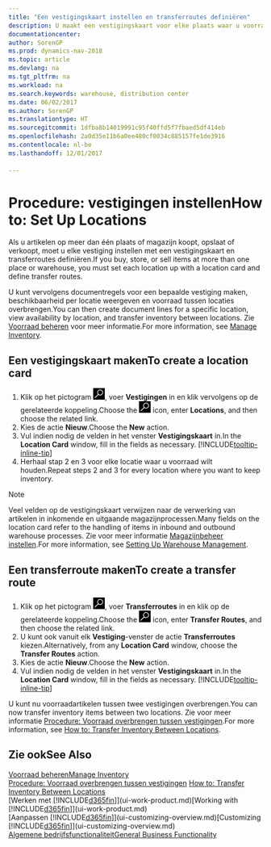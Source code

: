 ```yaml
---
title: "Een vestigingskaart instellen en transferroutes definiëren"
description: U maakt een vestigingskaart voor elke plaats waar u voorraadartikelen opslaat, bijvoorbeeld een magazijn of een distributiecentrum, en u stelt routes in om artikelen tussen vestigingen over te brengen.
documentationcenter: 
author: SorenGP
ms.prod: dynamics-nav-2018
ms.topic: article
ms.devlang: na
ms.tgt_pltfrm: na
ms.workload: na
ms.search.keywords: warehouse, distribution center
ms.date: 06/02/2017
ms.author: SorenGP
ms.translationtype: HT
ms.sourcegitcommit: 1dfba8b14019991c95f40ffd5f7fbaed5df414eb
ms.openlocfilehash: 2a0d35e11b6a0ee480cf0034c885157fe1de3916
ms.contentlocale: nl-be
ms.lasthandoff: 12/01/2017

---
```

# <a name="how-to-set-up-locations"></a><span data-ttu-id="4789f-103">Procedure: vestigingen instellen</span><span class="sxs-lookup"><span data-stu-id="4789f-103">How to: Set Up Locations</span></span>
<span data-ttu-id="4789f-104">Als u artikelen op meer dan één plaats of magazijn koopt, opslaat of verkoopt, moet u elke vestiging instellen met een vestigingskaart en transferroutes definiëren.</span><span class="sxs-lookup"><span data-stu-id="4789f-104">If you buy, store, or sell items at more than one place or warehouse, you must set each location up with a location card and define transfer routes.</span></span>

<span data-ttu-id="4789f-105">U kunt vervolgens documentregels voor een bepaalde vestiging maken, beschikbaarheid per locatie weergeven en voorraad tussen locaties overbrengen.</span><span class="sxs-lookup"><span data-stu-id="4789f-105">You can then create document lines for a specific location, view availability by location, and transfer inventory between locations.</span></span> <span data-ttu-id="4789f-106">Zie [Voorraad beheren](inventory-manage-inventory.md) voor meer informatie.</span><span class="sxs-lookup"><span data-stu-id="4789f-106">For more information, see [Manage Inventory](inventory-manage-inventory.md).</span></span>

## <a name="to-create-a-location-card"></a><span data-ttu-id="4789f-107">Een vestigingskaart maken</span><span class="sxs-lookup"><span data-stu-id="4789f-107">To create a location card</span></span>
1. <span data-ttu-id="4789f-108">Klik op het pictogram ![Zoeken naar pagina of rapport](media/ui-search/search_small.png "pictogram Zoeken naar pagina of rapport"), voer **Vestigingen** in en klik vervolgens op de gerelateerde koppeling.</span><span class="sxs-lookup"><span data-stu-id="4789f-108">Choose the ![Search for Page or Report](media/ui-search/search_small.png "Search for Page or Report icon") icon, enter **Locations**, and then choose the related link.</span></span>
2. <span data-ttu-id="4789f-109">Kies de actie **Nieuw**.</span><span class="sxs-lookup"><span data-stu-id="4789f-109">Choose the **New** action.</span></span>
3. <span data-ttu-id="4789f-110">Vul indien nodig de velden in het venster **Vestigingskaart** in.</span><span class="sxs-lookup"><span data-stu-id="4789f-110">In the **Location Card** window, fill in the fields as necessary.</span></span> [!INCLUDE[tooltip-inline-tip](includes/tooltip-inline-tip_md.md)]
4. <span data-ttu-id="4789f-111">Herhaal stap 2 en 3 voor elke locatie waar u voorraad wilt houden.</span><span class="sxs-lookup"><span data-stu-id="4789f-111">Repeat steps 2 and 3 for every location where you want to keep inventory.</span></span>

> [!NOTE]  
> <span data-ttu-id="4789f-112">Veel velden op de vestigingskaart verwijzen naar de verwerking van artikelen in inkomende en uitgaande magazijnprocessen.</span><span class="sxs-lookup"><span data-stu-id="4789f-112">Many fields on the location card refer to the handling of items in inbound and outbound warehouse processes.</span></span> <span data-ttu-id="4789f-113">Zie voor meer informatie [Magazijnbeheer instellen](warehouse-setup-warehouse.md).</span><span class="sxs-lookup"><span data-stu-id="4789f-113">For more information, see [Setting Up Warehouse Management](warehouse-setup-warehouse.md).</span></span>

## <a name="to-create-a-transfer-route"></a><span data-ttu-id="4789f-114">Een transferroute maken</span><span class="sxs-lookup"><span data-stu-id="4789f-114">To create a transfer route</span></span>
1. <span data-ttu-id="4789f-115">Klik op het pictogram ![Zoeken naar pagina of rapport](media/ui-search/search_small.png "pictogram Zoeken naar pagina of rapport"), voer **Transferroutes** in en klik op de gerelateerde koppeling.</span><span class="sxs-lookup"><span data-stu-id="4789f-115">Choose the ![Search for Page or Report](media/ui-search/search_small.png "Search for Page or Report icon") icon, enter **Transfer Routes**, and then choose the related link.</span></span>
2. <span data-ttu-id="4789f-116">U kunt ook vanuit elk **Vestiging**-venster de actie **Transferroutes** kiezen.</span><span class="sxs-lookup"><span data-stu-id="4789f-116">Alternatively, from any **Location Card** window, choose the **Transfer Routes** action.</span></span>
3. <span data-ttu-id="4789f-117">Kies de actie **Nieuw**.</span><span class="sxs-lookup"><span data-stu-id="4789f-117">Choose the **New** action.</span></span>
4. <span data-ttu-id="4789f-118">Vul indien nodig de velden in het venster **Vestigingskaart** in.</span><span class="sxs-lookup"><span data-stu-id="4789f-118">In the **Location Card** window, fill in the fields as necessary.</span></span> [!INCLUDE[tooltip-inline-tip](includes/tooltip-inline-tip_md.md)]

<span data-ttu-id="4789f-119">U kunt nu voorraadartikelen tussen twee vestigingen overbrengen.</span><span class="sxs-lookup"><span data-stu-id="4789f-119">You can now transfer inventory items between two locations.</span></span> <span data-ttu-id="4789f-120">Zie voor meer informatie [Procedure: Voorraad overbrengen tussen vestigingen](inventory-how-transfer-between-locations.md).</span><span class="sxs-lookup"><span data-stu-id="4789f-120">For more information, see [How to: Transfer Inventory Between Locations](inventory-how-transfer-between-locations.md).</span></span>    

## <a name="see-also"></a><span data-ttu-id="4789f-121">Zie ook</span><span class="sxs-lookup"><span data-stu-id="4789f-121">See Also</span></span>
[<span data-ttu-id="4789f-122">Voorraad beheren</span><span class="sxs-lookup"><span data-stu-id="4789f-122">Manage Inventory</span></span>](inventory-manage-inventory.md)  
<span data-ttu-id="4789f-123">[Procedure: Voorraad overbrengen tussen vestigingen](inventory-how-transfer-between-locations.md)  </span><span class="sxs-lookup"><span data-stu-id="4789f-123">[How to: Transfer Inventory Between Locations](inventory-how-transfer-between-locations.md)  </span></span>  
<span data-ttu-id="4789f-124">[Werken met [!INCLUDE[d365fin](includes/d365fin_md.md)]](ui-work-product.md)</span><span class="sxs-lookup"><span data-stu-id="4789f-124">[Working with [!INCLUDE[d365fin](includes/d365fin_md.md)]](ui-work-product.md)</span></span>  
<span data-ttu-id="4789f-125">[Aanpassen [!INCLUDE[d365fin](includes/d365fin_md.md)]](ui-customizing-overview.md)</span><span class="sxs-lookup"><span data-stu-id="4789f-125">[Customizing [!INCLUDE[d365fin](includes/d365fin_md.md)]](ui-customizing-overview.md)</span></span>  
[<span data-ttu-id="4789f-126">Algemene bedrijfsfunctionaliteit</span><span class="sxs-lookup"><span data-stu-id="4789f-126">General Business Functionality</span></span>](ui-across-business-areas.md)

